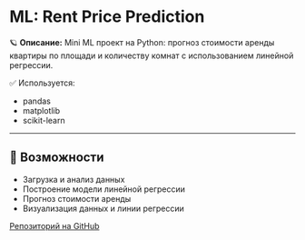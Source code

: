# ML: Rent Price Prediction

🪐 **Описание:**
Mini ML проект на Python: прогноз стоимости аренды квартиры по площади и количеству комнат с использованием линейной регрессии.

✅ Используется:
- pandas
- matplotlib
- scikit-learn

---

## 🚀 Возможности
- Загрузка и анализ данных
- Построение модели линейной регрессии
- Прогноз стоимости аренды
- Визуализация данных и линии регрессии

[Репозиторий на GitHub](https://https://github.com/Muratomaru/ML-LinearRegression-Project)